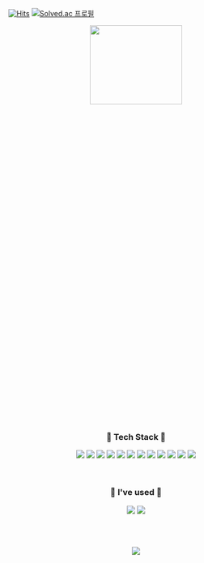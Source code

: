 


[![Hits](https://hits.seeyoufarm.com/api/count/incr/badge.svg?url=https%3A%2F%2Fgithub.com%2Ftinwoon&count_bg=%2379C83D&title_bg=%23555555&icon=&icon_color=%23E7E7E7&title=hits&edge_flat=false)](https://hits.seeyoufarm.com)
[![Solved.ac
프로필](http://mazassumnida.wtf/api/mini/generate_badge?boj=2015136077)](https://solved.ac/2015136077)

<p align="center"> <img src = "https://img1.daumcdn.net/thumb/R1280x0/?scode=mtistory2&fname=https%3A%2F%2Fblog.kakaocdn.net%2Fdn%2FbHVvOq%2FbtqTJl4mBlc%2FSuSTgmO2jiONI7ymPrHqC0%2Fimg.gif" width="60%" height="20%">
</p>

<h3 align="center">🌳 Tech Stack 🌳</h3>

<p align="center">
 <img src="https://img.shields.io/badge/HTML5-E34F26?style=flat-square&logo=HTML5&logoColor=white" /> 
 <img src="https://img.shields.io/badge/CSS3-1572B6?style=flat-square&logo=CSS3&logoColor=white" /> 
 <img src="https://img.shields.io/badge/JavaScript-F7DF1E?style=flat-square&logo=JavaScript&logoColor=white" /> 
 <img src="https://img.shields.io/badge/Node.js-339933?style=flat-square&logo=Node.js&logoColor=white" /> 
 <img src="https://img.shields.io/badge/MySQL-4479A1?style=flat-square&logo=MySQL&logoColor=white" /> 
 <img src="https://img.shields.io/badge/Python-3766AB?style=flat-square&logo=Python&logoColor=white" /> 
 <img src="https://img.shields.io/badge/C-A8B9CC?style=flat-square&logo=C&logoColor=white" /> 
 <img src="https://img.shields.io/badge/C%2B%2B-00599C?style=flat-square&logo=C%2B%2B&logoColor=white" /> 
 <img src="https://img.shields.io/badge/Java-007396?style=flat-square&logo=Java&logoColor=white" /> 
 <img src="https://img.shields.io/badge/Android-3DDC84?style=flat-square&logo=Android&logoColor=white" /> 
 <img src="https://img.shields.io/badge/Arduino-00979D?style=flat-square&logo=arduino&logoColor=white" /> 
 <img src="https://img.shields.io/badge/Raspberry Pi-A22846?style=flat-square&logo=Raspberry Pi&logoColor=white" /> 
</p>

<br>

<h3 align="center">🧷 I've used 🧷</h3>

<p align="center">
 <img src="https://img.shields.io/badge/Git-F05032?style=flat-square&logo=Git&logoColor=white" /> 
 <img src="https://img.shields.io/badge/GitHub-181717?style=flat-square&logo=GitHub&logoColor=white" /> 
</p>

<br>
<br>

<p align="center">
<img src="http://mazassumnida.wtf/api/v2/generate_badge?boj=2015136077" />
</p>

<br>
<br>


<!--
**tinwoon/tinwoon** is a ✨ _special_ ✨ repository because its `README.md` (this file) appears on your GitHub profile.


Here are some ideas to get you started:



- 🔭 I’m currently working on ...
- 🌱 I’m currently learning ...
- 👯 I’m looking to collaborate on ...
- 🤔 I’m looking for help with ...
- 💬 Ask me about ...
- 📫 How to reach me: ...
- 😄 Pronouns: ...
- ⚡ Fun fact: ...
-->
